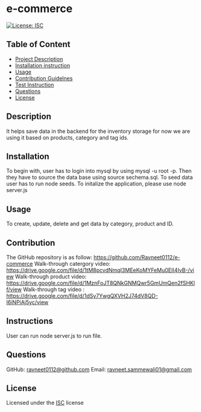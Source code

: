 
# e-commerce

[![License: ISC](https://img.shields.io/badge/License-ISC-blue.svg)](https://opensource.org/licenses/ISC)

## Table of Content
- [Project Description](#Description)
- [Installation instruction](#Installation)
- [Usage](#Usage)
- [Contribution Guidelnes](#Contribution)
- [Test Instruction](#Instruction)
- [Questions](#Questions)
- [License](#License)

## Description
It helps save data in the backend for the inventory storage for now we are using it based on products, category and tag ids. 

## Installation
To begin with, user has to login into mysql by using mysql -u root -p. Then they have to  source the data base using source sechema.sql.  To seed data user has to run node seeds. To initalize the application, please use node server.js
    
## Usage
To create, update, delete and get data by category, product and ID.
    
## Contribution
The GitHub repository is as follow: https://github.com/Ravneet0112/e-commerce
Walk-through catergory video: https://drive.google.com/file/d/1tM8pcvdNmqI3MEeKoMYFeMu0EII4IvB-/view
Walk-through product video: https://drive.google.com/file/d/1MznFoJT8QNkGNMQwr5GmUmQen2fSHKlf/view
Walk-through tag video : https://drive.google.com/file/d/1dSy7YwgQXVH2J74dV8QD-I6iNPiAj5yc/view

## Instructions
User can run node server.js to run file.
    

## Questions

GitHub: ravneet0112@github.com
Email: ravneet.sammewali01@gmail.com

## License
Licensed under the [ISC](https://choosealicense.com/licenses/isc/) license
    
